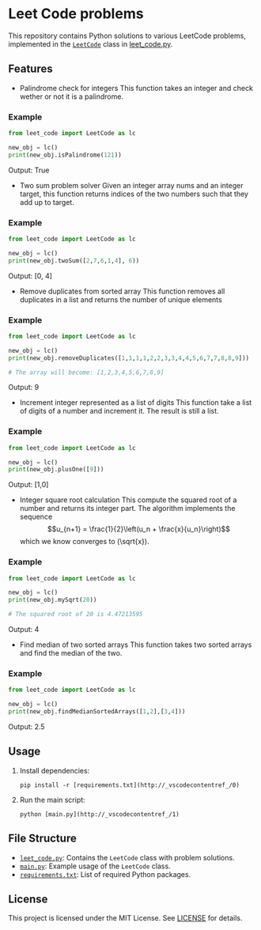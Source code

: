 # Leet Code problems

This repository contains Python solutions to various LeetCode problems, implemented in the [`LeetCode`](leet_code.py) class in [leet_code.py](leet_code.py).

## Features

- Palindrome check for integers
This function takes an integer and check wether or not it is a palindrome. 
### Example
```python
from leet_code import LeetCode as lc

new_obj = lc()
print(new_obj.isPalindrome(121))
```
Output: True

- Two sum problem solver
Given an integer array nums and an integer target, this function returns indices of the two numbers such that they add up to target.
### Example
```python
from leet_code import LeetCode as lc

new_obj = lc()
print(new_obj.twoSum([2,7,6,1,4], 6))
```
Output: [0, 4]

- Remove duplicates from sorted array
This function removes all duplicates in a list and returns the number of unique elements 
### Example
```python
from leet_code import LeetCode as lc

new_obj = lc()
print(new_obj.removeDuplicates([1,1,1,1,2,2,3,3,4,4,5,6,7,7,8,8,9]))

# The array will become: [1,2,3,4,5,6,7,8,9]
```
Output: 9
- Increment integer represented as a list of digits
This function take a list of digits of a number and increment it. The result is still a list.
### Example
```python
from leet_code import LeetCode as lc

new_obj = lc()
print(new_obj.plusOne([9]))
```
Output: [1,0]
- Integer square root calculation
This compute the squared root of a number and returns its integer part. The algorithm implements the sequence
$$u_{n+1} = \frac{1}{2}\left(u_n + \frac{x}{u_n}\right)$$ which we know converges to \(\sqrt{x}).
### Example
```python
from leet_code import LeetCode as lc

new_obj = lc()
print(new_obj.mySqrt(20))

# The squared root of 20 is 4.47213595 
```
Output: 4
- Find median of two sorted arrays
This function takes two sorted arrays and find the median of the two.
### Example
```python
from leet_code import LeetCode as lc

new_obj = lc()
print(new_obj.findMedianSortedArrays([1,2],[3,4]))
```
Output: 2.5

## Usage

1. Install dependencies:
    ```
    pip install -r [requirements.txt](http://_vscodecontentref_/0)
    ```

2. Run the main script:
    ```
    python [main.py](http://_vscodecontentref_/1)
    ```

## File Structure

- [`leet_code.py`](leet_code.py): Contains the `LeetCode` class with problem solutions.
- [`main.py`](main.py): Example usage of the `LeetCode` class.
- [`requirements.txt`](requirements.txt): List of required Python packages.

## License

This project is licensed under the MIT License. See [LICENSE](LICENSE) for details.